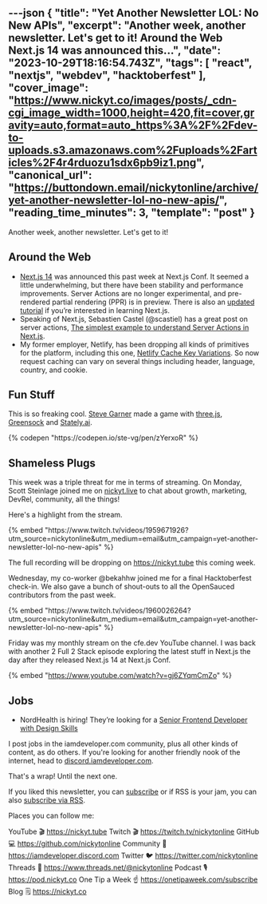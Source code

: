 ---json
{
  "title": "Yet Another Newsletter LOL: No New APIs",
  "excerpt": "Another week, another newsletter. Let's get to it!  Around the Web    Next.js 14 was announced this...",
  "date": "2023-10-29T18:16:54.743Z",
  "tags": [
    "react",
    "nextjs",
    "webdev",
    "hacktoberfest"
  ],
  "cover_image": "https://www.nickyt.co/images/posts/_cdn-cgi_image_width=1000,height=420,fit=cover,gravity=auto,format=auto_https%3A%2F%2Fdev-to-uploads.s3.amazonaws.com%2Fuploads%2Farticles%2F4r4rduozu1sdx6pb9iz1.png",
  "canonical_url": "https://buttondown.email/nickytonline/archive/yet-another-newsletter-lol-no-new-apis/",
  "reading_time_minutes": 3,
  "template": "post"
}
---

<p>Another week, another newsletter. Let's get to it!</p>
<h2>Around the Web</h2>
<ul>
<li><a href="https://nextjs.org/blog/next-14?utm_source=nickytonline&amp;utm_medium=email&amp;utm_campaign=yet-another-newsletter-lol-no-new-apis" target="_blank">Next.js 14</a> was announced this past week at Next.js Conf. It seemed a little underwhelming, but there have been stability and performance improvements. Server Actions are no longer experimental, and pre-rendered partial rendering (PPR) is in preview. There is also an <a href="https://nextjs.org/learn?utm_source=nickytonline&amp;utm_medium=email&amp;utm_campaign=yet-another-newsletter-lol-no-new-apis" target="_blank">updated tutorial</a> if you’re interested in learning Next.js. </li>
<li>Speaking of Next.js, Sebastien Castel (@scastiel) has a great post on server actions, <a href="https://scastiel.dev/simplest-example-server-actions-nextjs?utm_source=nickytonline&amp;utm_medium=email&amp;utm_campaign=yet-another-newsletter-lol-no-new-apis" target="_blank">The simplest example to understand Server Actions in Next.js</a>.</li>
<li>My former employer, Netlify, has been dropping all kinds of primitives for the platform, including this one, <a href="https://www.netlify.com/blog/netlify-cache-key-variations/?utm_source=nickytonline&amp;utm_medium=email&amp;utm_campaign=yet-another-newsletter-lol-no-new-apis" target="_blank">Netlify Cache Key Variations</a>. So now request caching can vary on several things including header, language, country, and cookie.</li>
</ul>
<h2>Fun Stuff</h2>
<p>This is so freaking cool. <a href="https://x.com/steeevg/status/1717962981412409811?utm_source=nickytonline&amp;utm_medium=email&amp;utm_campaign=yet-another-newsletter-lol-no-new-apis" target="_blank">Steve Garner</a> made a game with <a href="https://threejs.org?utm_source=nickytonline&amp;utm_medium=email&amp;utm_campaign=yet-another-newsletter-lol-no-new-apis" target="_blank">three.js</a>, <a href="https://gsap.com?utm_source=nickytonline&amp;utm_medium=email&amp;utm_campaign=yet-another-newsletter-lol-no-new-apis" target="_blank">Greensock</a> and <a href="https://stately.ai?utm_source=nickytonline&amp;utm_medium=email&amp;utm_campaign=yet-another-newsletter-lol-no-new-apis" target="_blank">Stately.ai</a>.</p>
{% codepen "https://codepen.io/ste-vg/pen/zYerxoR" %}
<h2>Shameless Plugs</h2>
<p>This week was a triple threat for me in terms of streaming. On Monday, Scott Steinlage joined me on <a href="https://nickyt.live?utm_source=nickytonline&amp;utm_medium=email&amp;utm_campaign=yet-another-newsletter-lol-no-new-apis" target="_blank">nickyt.live</a> to chat about growth, marketing, DevRel, community, all the things!</p>
<p>Here's a highlight from the stream.</p>{% embed "https://www.twitch.tv/videos/1959671926?utm_source=nickytonline&amp;utm_medium=email&amp;utm_campaign=yet-another-newsletter-lol-no-new-apis" %}
<p>The full recording will be dropping on <a href="nickyt.tube" target="_blank">https://nickyt.tube</a> this coming week.</p>
<p>Wednesday, my co-worker @bekahhw joined me for a final Hacktoberfest check-in. We also gave a bunch of shout-outs to all the OpenSauced contributors from the past week.</p>{% embed "https://www.twitch.tv/videos/1960026264?utm_source=nickytonline&amp;utm_medium=email&amp;utm_campaign=yet-another-newsletter-lol-no-new-apis" %}
<p>Friday was my monthly stream on the cfe.dev YouTube channel. I was back with another 2 Full 2 Stack episode exploring the latest stuff in Next.js the day after they released Next.js 14 at Next.js Conf.</p>

{% embed "https://www.youtube.com/watch?v=gj6ZYqmCmZo" %}

<h2>Jobs</h2>
<ul>
<li>NordHealth is hiring! They’re looking for a <a href="https://careers.nordhealth.com/jobs/3279467-senior-frontend-developer-with-design-skills?utm_source=nickytonline&amp;utm_medium=email&amp;utm_campaign=yet-another-newsletter-lol-no-new-apis" target="_blank">Senior Frontend Developer with Design Skills</a></li>
</ul>
<p>I post jobs in the iamdeveloper.com community, plus all other kinds of content, as do others. If you're looking for another friendly nook of the internet, head to <a href="https://discord.iamdeveloper.com?utm_source=nickytonline&amp;utm_medium=email&amp;utm_campaign=yet-another-newsletter-lol-no-new-apis" target="_blank">discord.iamdeveloper.com</a>.</p>
<p>That's a wrap! Until the next one.</p>

If you liked this newsletter, you can [subscribe](https://www.nickyt.co/pages/newsletter/) or if RSS is your jam, you can also [subscribe via RSS](https://buttondown.email/nickytonline/rss).
<!-- my newsletter -->

<!-- places to follow me -->

Places you can follow me:

YouTube 🎬    https://nickyt.tube
Twitch 🎬    https://twitch.tv/nickytonline
GitHub 💻     https://github.com/nickytonline
Community 👾  https://iamdeveloper.discord.com
Twitter 🐦    https://twitter.com/nickytonline
Threads 🧵    https://www.threads.net/@nickytonline
Podcast 🎙    https://pod.nickyt.co
One Tip a Week ☝️ https://onetipaweek.com/subscribe
Blog 🗒️    https://nickyt.co
